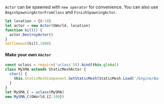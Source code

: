 `Actor` can be spawned with `new operator` for convenience. You can also use `BeginSpawningActorFromClass` and `FinishSpawningActor`.

```js
let location = {X:10}
let actor = new Actor(GWorld, location)
function kill() {
  actor.DestroyActor()
}
setTimeout(kill,1000)
```

#### Make your own `AActor`
```js
const uclass = require('uclass')().bind(this,global)
class MySMA extends StaticMeshActor {
  ctor() {
    this.StaticMeshComponent.SetStaticMesh(StaticMesh.Load('/Engine/BasicShapes/Cube.Cube'))
  }
}      
let MySMA_C = uclass(MySMA) 
new MySMA_C(GWorld,{Z:100})
```